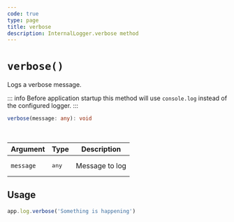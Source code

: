 ```yaml
---
code: true
type: page
title: verbose
description: InternalLogger.verbose method
---
```


# `verbose()`

Logs a verbose message.

::: info
Before application startup this method will use `console.log` instead of the configured logger.
:::

```ts
verbose(message: any): void
```

<br/>

| Argument  | Type           | Description    |
|-----------|----------------|----------------|
| `message` | <pre>any</pre> | Message to log |

## Usage

```js
app.log.verbose('Something is happening')
```
